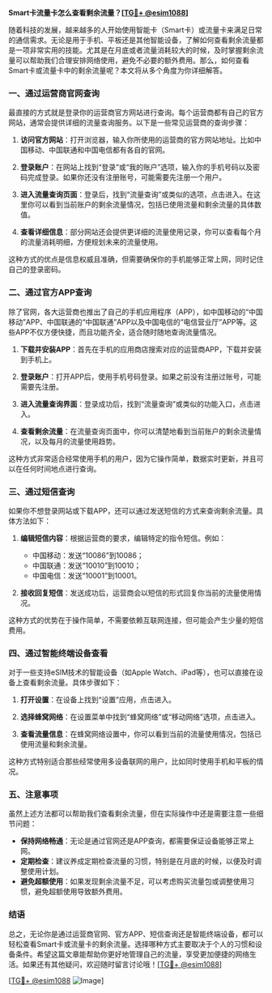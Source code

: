 **Smart卡流量卡怎么查看剩余流量？[[TG💪+ @esim1088](https://t.me/s/esim1088)]**

随着科技的发展，越来越多的人开始使用智能卡（Smart卡）或流量卡来满足日常的通信需求。无论是用于手机、平板还是其他智能设备，了解如何查看剩余流量都是一项非常实用的技能。尤其是在月底或者流量消耗较大的时候，及时掌握剩余流量可以帮助我们合理安排网络使用，避免不必要的额外费用。那么，如何查看Smart卡或流量卡中的剩余流量呢？本文将从多个角度为你详细解答。

### **一、通过运营商官网查询**

最直接的方式就是登录你的运营商官方网站进行查询。每个运营商都有自己的官方网站，通常会提供详细的流量查询服务。以下是一些常见运营商的查询步骤：

1. **访问官方网站**：打开浏览器，输入你所使用的运营商的官方网站地址。比如中国移动、中国联通和中国电信都有各自的官网。
   
2. **登录账户**：在网站上找到“登录”或“我的账户”选项，输入你的手机号码以及密码完成登录。如果你还没有注册账号，可能需要先注册一个用户。

3. **进入流量查询页面**：登录后，找到“流量查询”或类似的选项，点击进入。在这里你可以看到当前账户的剩余流量情况，包括已使用流量和剩余流量的具体数值。

4. **查看详细信息**：部分网站还会提供更详细的流量使用记录，你可以查看每个月的流量消耗明细，方便规划未来的流量使用。

这种方式的优点是信息权威且准确，但需要确保你的手机能够正常上网，同时记住自己的登录密码。

### **二、通过官方APP查询**

除了官网，各大运营商也推出了自己的手机应用程序（APP），如中国移动的“中国移动”APP、中国联通的“中国联通”APP以及中国电信的“电信营业厅”APP等。这些APP不仅方便快捷，而且功能齐全，适合随时随地查询流量情况。

1. **下载并安装APP**：首先在手机的应用商店搜索对应的运营商APP，下载并安装到手机上。

2. **登录账户**：打开APP后，使用手机号码登录。如果之前没有注册过账号，可能需要先注册。

3. **进入流量查询界面**：登录成功后，找到“流量查询”或类似的功能入口，点击进入。

4. **查看剩余流量**：在流量查询页面中，你可以清楚地看到当前账户的剩余流量情况，以及每月的流量使用趋势。

这种方式非常适合经常使用手机的用户，因为它操作简单，数据实时更新，并且可以在任何时间地点进行查询。

### **三、通过短信查询**

如果你不想登录网站或下载APP，还可以通过发送短信的方式来查询剩余流量。具体方法如下：

1. **编辑短信内容**：根据运营商的要求，编辑特定的指令短信。例如：
   - 中国移动：发送“10086”到10086；
   - 中国联通：发送“10010”到10010；
   - 中国电信：发送“10001”到10001。

2. **接收回复短信**：发送成功后，运营商会以短信的形式回复你当前的流量使用情况。

这种方式的优势在于操作简单，不需要依赖互联网连接，但可能会产生少量的短信费用。

### **四、通过智能终端设备查看**

对于一些支持eSIM技术的智能设备（如Apple Watch、iPad等），也可以直接在设备上查看剩余流量。具体步骤如下：

1. **打开设置**：在设备上找到“设置”应用，点击进入。

2. **选择蜂窝网络**：在设置菜单中找到“蜂窝网络”或“移动网络”选项，点击进入。

3. **查看流量信息**：在蜂窝网络设置中，你可以看到当前的流量使用情况，包括已使用流量和剩余流量。

这种方式特别适合那些经常使用多设备联网的用户，比如同时使用手机和平板的情况。

### **五、注意事项**

虽然上述方法都可以帮助我们查看剩余流量，但在实际操作中还是需要注意一些细节问题：

- **保持网络畅通**：无论是通过官网还是APP查询，都需要保证设备能够正常上网。
- **定期检查**：建议养成定期检查流量的习惯，特别是在月底的时候，以便及时调整使用计划。
- **避免超额使用**：如果发现剩余流量不足，可以考虑购买流量包或调整使用习惯，避免超额使用导致额外费用。

### **结语**

总之，无论你是通过运营商官网、官方APP、短信查询还是智能终端设备，都可以轻松查看Smart卡或流量卡的剩余流量。选择哪种方式主要取决于个人的习惯和设备条件。希望这篇文章能帮助你更好地管理自己的流量，享受更加便捷的网络生活。如果还有其他疑问，欢迎随时留言讨论哦！[[TG💪+ @esim1088](https://t.me/s/esim1088)]

[[TG💪+ @esim1088](https://t.me/s/esim1088) ![Image](https://i.postimg.cc/4NQfJmqS/Snipaste-2025-05-13-00-14-12.png)]